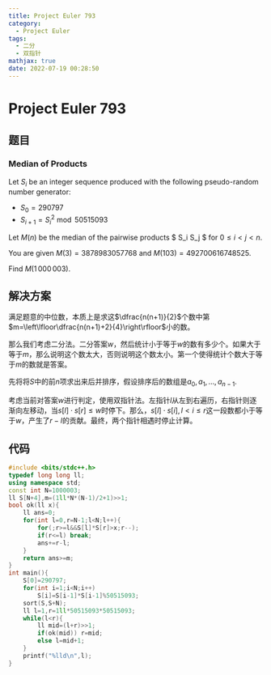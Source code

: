```yaml
---
title: Project Euler 793
category:
  - Project Euler
tags:
  - 二分
  - 双指针
mathjax: true
date: 2022-07-19 00:28:50
---
```


<escape><!-- more --></escape>

# Project Euler 793

## 题目

### Median of Products

Let $S_i$ be an integer sequence produced with the following pseudo-random number generator:

- $S_0 = 290797$
- $S_{i+1} = S_i ^2 \bmod 50515093$

Let $M(n)$ be the median of the pairwise products $ S_i S_j $ for $0 \le i \lt j \lt n$.

You are given $M(3) = 3878983057768$ and $M(103) = 492700616748525$.

Find $M(1\,000\,003)$.

## 解决方案

满足题意的中位数，本质上是求这$\dfrac{n(n+1)}{2}$个数中第$m=\left\lfloor\dfrac{n(n+1)+2}{4}\right\rfloor$小的数。

那么我们考虑二分法。二分答案$w$，然后统计小于等于$w$的数有多少个。如果大于等于$m$，那么说明这个数太大，否则说明这个数太小。第一个使得统计个数大于等于$m$的数就是答案。

先将将$S$中的前$n$项求出来后并排序，假设排序后的数组是$a_0,a_1,\dots,a_{n-1}$.

考虑当前对答案$w$进行判定，使用双指针法。左指针$l$从左到右遍历，右指针则逐渐向左移动，当$s[l]\cdot s[r]\le w$时停下。那么，$s[l]\cdot s[i],l< i\le r$这一段数都小于等于$w$，产生了$r-l$的贡献。最终，两个指针相遇时停止计算。

## 代码

```C++
#include <bits/stdc++.h>
typedef long long ll;
using namespace std;
const int N=1000003;
ll S[N+4],m=(1ll*N*(N-1)/2+1)>>1;
bool ok(ll x){
    ll ans=0;
    for(int l=0,r=N-1;l<N;l++){
        for(;r>=l&&S[l]*S[r]>x;r--);
        if(r<=l) break;
        ans+=r-l;
    }
    return ans>=m;
}
int main(){
    S[0]=290797;
    for(int i=1;i<N;i++)
        S[i]=S[i-1]*S[i-1]%50515093;
    sort(S,S+N);
    ll l=1,r=1ll*50515093*50515093;
    while(l<r){
        ll mid=(l+r)>>1;
        if(ok(mid)) r=mid;
        else l=mid+1;
    }
    printf("%lld\n",l);
}

```
